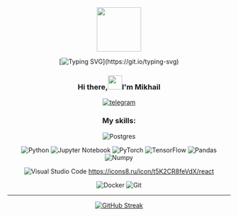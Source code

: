 <div id="header" align="center">
<img src="https://media.giphy.com/media/M9gbBd9nbDrOTu1Mqx/giphy.gif" width="100"/>

[![Typing SVG](https://readme-typing-svg.herokuapp.com?font=Lobster&size=25&duration=9000&pause=9000&color=D4D03C&center=true&multiline=true&width=435&lines=Welcome+to+my+profile!)](https://git.io/typing-svg)   

### Hi there,<img src="https://github.com/blackcater/blackcater/raw/main/images/Hi.gif" height="32"/>I'm Mikhail 
  
[![telegram](https://img.shields.io/badge/Telegram-26A5E4.svg?style=for-the-badge&logo=telegram&logoColor=white)](https://t.me/mike_komr)  


###  My skills:
  

![Postgres](https://img.shields.io/badge/postgres-%23316192.svg?style=for-the-badge&logo=postgresql&logoColor=white)

![Python](https://img.shields.io/badge/python-3670A0?style=for-the-badge&logo=python&logoColor=ffdd54)
![Jupyter Notebook](https://img.shields.io/badge/jupyter-%23FA0F00.svg?style=for-the-badge&logo=jupyter&logoColor=white)
![PyTorch](https://img.shields.io/badge/PyTorch-%23EE4C2C.svg?style=for-the-badge&logo=PyTorch&logoColor=white)
![TensorFlow](https://img.shields.io/badge/TensorFlow-%23FF6F00.svg?style=for-the-badge&logo=TensorFlow&logoColor=white)
![Pandas](https://img.shields.io/badge/pandas-%23150458.svg?style=for-the-badge&logo=pandas&logoColor=white)
![Numpy](https://img.shields.io/badge/Numpy-%23150458.svg?style=for-the-badge&logo=Numpy&logoColor=white)

![Visual Studio Code](https://img.shields.io/badge/Visual%20Studio%20Code-0078d7.svg?style=for-the-badge&logo=visual-studio-code&logoColor=white)
https://icons8.ru/icon/t5K2CR8feVdX/react



![Docker](https://img.shields.io/badge/docker-%230db7ed.svg?style=for-the-badge&logo=docker&logoColor=white)
![Git](https://img.shields.io/badge/git-%23F05033.svg?style=for-the-badge&logo=git&logoColor=white)
  

---

  
[![GitHub Streak](http://github-readme-streak-stats.herokuapp.com?user=MikhailKom&theme=dark)](https://github.com/MikhailKom)

</div>
